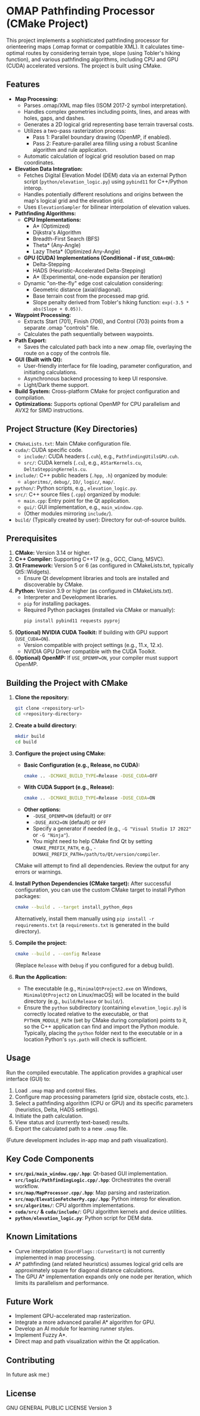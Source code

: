 # OMAP Pathfinding Processor (CMake Project)

This project implements a sophisticated pathfinding processor for orienteering maps (.omap format or compatible XML). It calculates time-optimal routes by considering terrain type, slope (using Tobler's hiking function), and various pathfinding algorithms, including CPU and GPU (CUDA) accelerated versions. The project is built using CMake.

## Features

*   **Map Processing:**
    *   Parses .omap/XML map files (ISOM 2017-2 symbol interpretation).
    *   Handles complex geometries including points, lines, and areas with holes, gaps, and dashes.
    *   Generates a 2D logical grid representing base terrain traversal costs.
    *   Utilizes a two-pass rasterization process:
        *   Pass 1: Parallel boundary drawing (OpenMP, if enabled).
        *   Pass 2: Feature-parallel area filling using a robust Scanline algorithm and rule application.
    *   Automatic calculation of logical grid resolution based on map coordinates.
*   **Elevation Data Integration:**
    *   Fetches Digital Elevation Model (DEM) data via an external Python script (`python/elevation_logic.py`) using `pybind11` for C++/Python interop.
    *   Handles potentially different resolutions and origins between the map's logical grid and the elevation grid.
    *   Uses `ElevationSampler` for bilinear interpolation of elevation values.
*   **Pathfinding Algorithms:**
    *   **CPU Implementations:**
        *   A* (Optimized)
        *   Dijkstra's Algorithm
        *   Breadth-First Search (BFS)
        *   Theta* (Any-Angle)
        *   Lazy Theta* (Optimized Any-Angle)
    *   **GPU (CUDA) Implementations (Conditional - if `USE_CUDA=ON`):**
        *   Delta-Stepping
        *   HADS (Heuristic-Accelerated Delta-Stepping)
        *   A* (Experimental, one-node expansion per iteration)
    *   Dynamic "on-the-fly" edge cost calculation considering:
        *   Geometric distance (axial/diagonal).
        *   Base terrain cost from the processed map grid.
        *   Slope penalty derived from Tobler's hiking function: `exp(-3.5 * abs(Slope + 0.05))`.
*   **Waypoint Processing:**
    *   Extracts Start (701), Finish (706), and Control (703) points from a separate .omap "controls" file.
    *   Calculates the path sequentially between waypoints.
*   **Path Export:**
    *   Saves the calculated path back into a new .omap file, overlaying the route on a copy of the controls file.
*   **GUI (Built with Qt):**
    *   User-friendly interface for file loading, parameter configuration, and initiating calculations.
    *   Asynchronous backend processing to keep UI responsive.
    *   Light/Dark theme support.
*   **Build System:** Cross-platform CMake for project configuration and compilation.
*   **Optimizations:** Supports optional OpenMP for CPU parallelism and AVX2 for SIMD instructions.

## Project Structure (Key Directories)

*   `CMakeLists.txt`: Main CMake configuration file.
*   `cuda/`: CUDA specific code.
    *   `include/`: CUDA headers (`.cuh`), e.g., `PathfindingUtilsGPU.cuh`.
    *   `src/`: CUDA kernels (`.cu`), e.g., `AStarKernels.cu`, `DeltaSteppingKernels.cu`.
*   `include/`: C++ public headers (`.hpp`, `.h`) organized by module:
    *   `algoritms/`, `debug/`, `IO/`, `logic/`, `map/`.
*   `python/`: Python scripts, e.g., `elevation_logic.py`.
*   `src/`: C++ source files (`.cpp`) organized by module:
    *   `main.cpp`: Entry point for the Qt application.
    *   `gui/`: GUI implementation, e.g., `main_window.cpp`.
    *   (Other modules mirroring `include/`).
*   `build/` (Typically created by user): Directory for out-of-source builds.

## Prerequisites

1.  **CMake:** Version 3.14 or higher.
2.  **C++ Compiler:** Supporting C++17 (e.g., GCC, Clang, MSVC).
3.  **Qt Framework:** Version 5 or 6 (as configured in CMakeLists.txt, typically Qt5::Widgets).
    *   Ensure Qt development libraries and tools are installed and discoverable by CMake.
4.  **Python:** Version 3.9 or higher (as configured in CMakeLists.txt).
    *   Interpreter and Development libraries.
    *   `pip` for installing packages.
    *   Required Python packages (installed via CMake or manually):
        ```bash
        pip install pybind11 requests pyproj
        ```
5.  **(Optional) NVIDIA CUDA Toolkit:** If building with GPU support (`USE_CUDA=ON`).
    *   Version compatible with project settings (e.g., 11.x, 12.x).
    *   NVIDIA GPU Driver compatible with the CUDA Toolkit.
6.  **(Optional) OpenMP:** If `USE_OPENMP=ON`, your compiler must support OpenMP.

## Building the Project with CMake

1.  **Clone the repository:**
    ```bash
    git clone <repository-url>
    cd <repository-directory>
    ```
2.  **Create a build directory:**
    ```bash
    mkdir build
    cd build
    ```
3.  **Configure the project using CMake:**
    *   **Basic Configuration (e.g., Release, no CUDA):**
        ```bash
        cmake .. -DCMAKE_BUILD_TYPE=Release -DUSE_CUDA=OFF
        ```
    *   **With CUDA Support (e.g., Release):**
        ```bash
        cmake .. -DCMAKE_BUILD_TYPE=Release -DUSE_CUDA=ON
        ```
    *   **Other options:**
        *   `-DUSE_OPENMP=ON` (default) or `OFF`
        *   `-DUSE_AVX2=ON` (default) or `OFF`
        *   Specify a generator if needed (e.g., `-G "Visual Studio 17 2022"` or `-G "Ninja"`).
        *   You might need to help CMake find Qt by setting `CMAKE_PREFIX_PATH`, e.g., `-DCMAKE_PREFIX_PATH=/path/to/Qt/version/compiler`.

    CMake will attempt to find all dependencies. Review the output for any errors or warnings.

4.  **Install Python Dependencies (CMake target):**
    After successful configuration, you can use the custom CMake target to install Python packages:
    ```bash
    cmake --build . --target install_python_deps
    ```
    Alternatively, install them manually using `pip install -r requirements.txt` (a `requirements.txt` is generated in the build directory).

5.  **Compile the project:**
    ```bash
    cmake --build . --config Release 
    ```
    (Replace `Release` with `Debug` if you configured for a debug build).

6.  **Run the Application:**
    *   The executable (e.g., `MinimalQtProject2.exe` on Windows, `MinimalQtProject2` on Linux/macOS) will be located in the build directory (e.g., `build/Release` or `build/`).
    *   Ensure the `python` subdirectory (containing `elevation_logic.py`) is correctly located relative to the executable, or that `PYTHON_MODULE_PATH` (set by CMake during compilation) points to it, so the C++ application can find and import the Python module. Typically, placing the `python` folder next to the executable or in a location Python's `sys.path` will check is sufficient.

## Usage

Run the compiled executable. The application provides a graphical user interface (GUI) to:
1.  Load `.omap` map and control files.
2.  Configure map processing parameters (grid size, obstacle costs, etc.).
3.  Select a pathfinding algorithm (CPU or GPU) and its specific parameters (heuristics, Delta, HADS settings).
4.  Initiate the path calculation.
5.  View status and (currently text-based) results.
6.  Export the calculated path to a new `.omap` file.

(Future development includes in-app map and path visualization).

## Key Code Components

*   **`src/gui/main_window.cpp/.hpp`**: Qt-based GUI implementation.
*   **`src/logic/PathfindingLogic.cpp/.hpp`**: Orchestrates the overall workflow.
*   **`src/map/MapProcessor.cpp/.hpp`**: Map parsing and rasterization.
*   **`src/map/ElevationFetcherPy.cpp/.hpp`**: Python interop for elevation.
*   **`src/algoritms/`**: CPU algorithm implementations.
*   **`cuda/src/` & `cuda/include/`**: GPU algorithm kernels and device utilities.
*   **`python/elevation_logic.py`**: Python script for DEM data.

## Known Limitations

*   Curve interpolation (`CoordFlags::CurveStart`) is not currently implemented in map processing.
*   A* pathfinding (and related heuristics) assumes logical grid cells are approximately square for diagonal distance calculations.
*   The GPU A* implementation expands only one node per iteration, which limits its parallelism and performance.

## Future Work

*   Implement GPU-accelerated map rasterization.
*   Integrate a more advanced parallel A* algorithm for GPU.
*   Develop an AI module for learning runner styles.
*   Implement Fuzzy A*.
*   Direct map and path visualization within the Qt application.

## Contributing

In future ask me:)

## License
GNU GENERAL PUBLIC LICENSE Version 3
